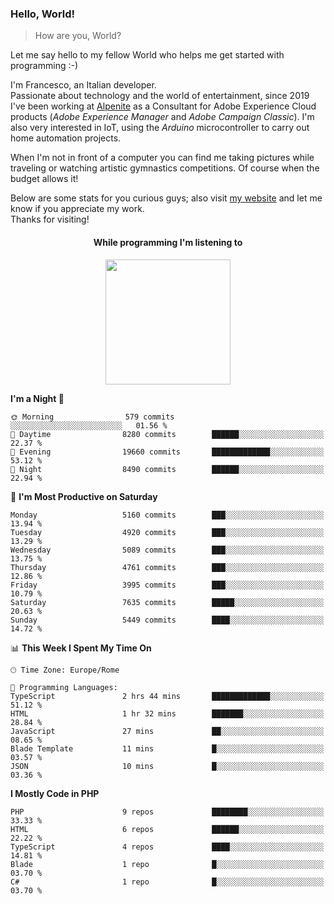 ### Hello, World!

> How are you, World?

Let me say hello to my fellow World who helps me get started with programming :-)

I'm Francesco, an Italian developer.  
Passionate about technology and the world of entertainment, since 2019 I've been working at [Alpenite](https://www.alpenite.com) as a Consultant for Adobe Experience Cloud products (*Adobe Experience Manager* and *Adobe Campaign Classic*). I'm also very interested in IoT, using the *Arduino* microcontroller to carry out home automation projects.

When I'm not in front of a computer you can find me taking pictures while traveling or watching artistic gymnastics competitions. Of course when the budget allows it!

Below are some stats for you curious guys; also visit [my website](https://www.francescorega.eu) and let me know if you appreciate my work.  
Thanks for visiting!

<div align="center">
  <h4>While programming I'm listening to</h4>
  <a href="https://apps.francescorega.eu/now-playing/11147232609" target="_blank"><img src="https://apps.francescorega.eu/now-playing/11147232609" width="200"></a>
</div>

<!--START_SECTION:waka-->
**I'm a Night 🦉** 

```text
🌞 Morning                579 commits         ░░░░░░░░░░░░░░░░░░░░░░░░░   01.56 % 
🌆 Daytime                8280 commits        ██████░░░░░░░░░░░░░░░░░░░   22.37 % 
🌃 Evening                19660 commits       █████████████░░░░░░░░░░░░   53.12 % 
🌙 Night                  8490 commits        ██████░░░░░░░░░░░░░░░░░░░   22.94 % 
```
📅 **I'm Most Productive on Saturday** 

```text
Monday                   5160 commits        ███░░░░░░░░░░░░░░░░░░░░░░   13.94 % 
Tuesday                  4920 commits        ███░░░░░░░░░░░░░░░░░░░░░░   13.29 % 
Wednesday                5089 commits        ███░░░░░░░░░░░░░░░░░░░░░░   13.75 % 
Thursday                 4761 commits        ███░░░░░░░░░░░░░░░░░░░░░░   12.86 % 
Friday                   3995 commits        ███░░░░░░░░░░░░░░░░░░░░░░   10.79 % 
Saturday                 7635 commits        █████░░░░░░░░░░░░░░░░░░░░   20.63 % 
Sunday                   5449 commits        ████░░░░░░░░░░░░░░░░░░░░░   14.72 % 
```


📊 **This Week I Spent My Time On** 

```text
🕑︎ Time Zone: Europe/Rome

💬 Programming Languages: 
TypeScript               2 hrs 44 mins       █████████████░░░░░░░░░░░░   51.12 % 
HTML                     1 hr 32 mins        ███████░░░░░░░░░░░░░░░░░░   28.84 % 
JavaScript               27 mins             ██░░░░░░░░░░░░░░░░░░░░░░░   08.65 % 
Blade Template           11 mins             █░░░░░░░░░░░░░░░░░░░░░░░░   03.57 % 
JSON                     10 mins             █░░░░░░░░░░░░░░░░░░░░░░░░   03.36 % 
```

**I Mostly Code in PHP** 

```text
PHP                      9 repos             ████████░░░░░░░░░░░░░░░░░   33.33 % 
HTML                     6 repos             ██████░░░░░░░░░░░░░░░░░░░   22.22 % 
TypeScript               4 repos             ████░░░░░░░░░░░░░░░░░░░░░   14.81 % 
Blade                    1 repo              █░░░░░░░░░░░░░░░░░░░░░░░░   03.70 % 
C#                       1 repo              █░░░░░░░░░░░░░░░░░░░░░░░░   03.70 % 
```




<!--END_SECTION:waka-->
